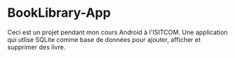 # BookLibrary-App
Ceci est un projet pendant mon cours Android à l'ISITCOM. Une application qui utlise  SQLite comme base de données pour ajouter, afficher et supprimer des livre.
